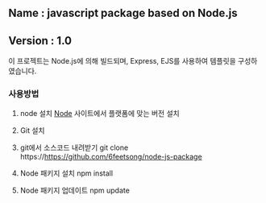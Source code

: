 ## Name : javascript package based on Node.js
## Version : 1.0

이 프로젝트는 Node.js에 의해 빌드되며, Express, EJS를 사용하여 템플릿을 구성하였습니다.

### 사용방법

1. node 설치
[Node](http://nodejs.org/) 사이트에서 플랫폼에 맞는 버전 설치

1. Git 설치

1. git에서 소스코드 내려받기
git clone https://https://github.com/6feetsong/node-js-package

1. Node 패키지 설치
npm install

1. Node 패키지 업데이트
npm update

